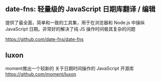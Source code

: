## date-fns: 轻量级的 JavaScript 日期库翻译 / 编辑

提供了最全面，简单和一致的工具集，用于在浏览器和 Node.js 中操纵 JavaScript 日期。非常好的解决了纯 JS 操作时间极其复杂的问题

https://github.com/date-fns/date-fns

## luxon
moment推出一个较新的 关于日期时间操作的 JavaScript 开源库
https://github.com/moment/luxon
